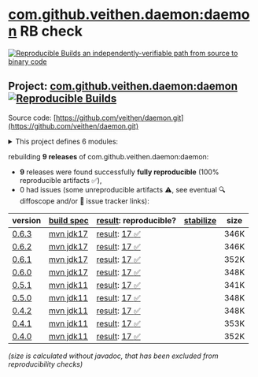 [com.github.veithen.daemon:daemon](https://central.sonatype.com/artifact/com.github.veithen.daemon/daemon/versions) RB check
=======

[![Reproducible Builds](https://reproducible-builds.org/images/logos/rb.svg) an independently-verifiable path from source to binary code](https://reproducible-builds.org/)

## Project: [com.github.veithen.daemon:daemon](https://central.sonatype.com/artifact/com.github.veithen.daemon/daemon/versions) [![Reproducible Builds](https://img.shields.io/endpoint?url=https://raw.githubusercontent.com/jvm-repo-rebuild/reproducible-central/master/content/com/github/veithen/daemon/badge.json)](https://github.com/jvm-repo-rebuild/reproducible-central/blob/master/content/com/github/veithen/daemon/README.md)

Source code: [https://github.com/veithen/daemon.git](https://github.com/veithen/daemon.git)

<details><summary>This project defines 6 modules:</summary>

* [com.github.veithen.daemon:daemon](https://central.sonatype.com/artifact/com.github.veithen.daemon/daemon/overview)
* [com.github.veithen.daemon:daemon-api](https://central.sonatype.com/artifact/com.github.veithen.daemon/daemon-api/overview)
* [com.github.veithen.daemon:daemon-launcher](https://central.sonatype.com/artifact/com.github.veithen.daemon/daemon-launcher/overview)
* [com.github.veithen.daemon:daemon-launcher-protocol](https://central.sonatype.com/artifact/com.github.veithen.daemon/daemon-launcher-protocol/overview)
* [com.github.veithen.daemon:daemon-maven-plugin](https://central.sonatype.com/artifact/com.github.veithen.daemon/daemon-maven-plugin/overview)
* [com.github.veithen.daemon:jetty-daemon](https://central.sonatype.com/artifact/com.github.veithen.daemon/jetty-daemon/overview)
</details>

rebuilding **9 releases** of com.github.veithen.daemon:daemon:
- **9** releases were found successfully **fully reproducible** (100% reproducible artifacts :white_check_mark:),
- 0 had issues (some unreproducible artifacts :warning:, see eventual :mag: diffoscope and/or :memo: issue tracker links):

| version | [build spec](/BUILDSPEC.md) | [result](https://reproducible-builds.org/docs/jvm/): reproducible? | [stabilize](https://github.com/google/oss-rebuild/blob/main/cmd/stabilize/README.md) | size |
| -- | --------- | ------ | ------ | -- |
| [0.6.3](https://central.sonatype.com/artifact/com.github.veithen.daemon/daemon/0.6.3/pom) | [mvn jdk17](daemon-0.6.3.buildspec) | [result](daemon-0.6.3.buildinfo): [17 :white_check_mark: ](daemon-0.6.3.buildcompare) | | 346K |
| [0.6.2](https://central.sonatype.com/artifact/com.github.veithen.daemon/daemon/0.6.2/pom) | [mvn jdk17](daemon-0.6.2.buildspec) | [result](daemon-0.6.2.buildinfo): [17 :white_check_mark: ](daemon-0.6.2.buildcompare) | | 346K |
| [0.6.1](https://central.sonatype.com/artifact/com.github.veithen.daemon/daemon/0.6.1/pom) | [mvn jdk17](daemon-0.6.1.buildspec) | [result](daemon-0.6.1.buildinfo): [17 :white_check_mark: ](daemon-0.6.1.buildcompare) | | 352K |
| [0.6.0](https://central.sonatype.com/artifact/com.github.veithen.daemon/daemon/0.6.0/pom) | [mvn jdk17](daemon-0.6.0.buildspec) | [result](daemon-0.6.0.buildinfo): [17 :white_check_mark: ](daemon-0.6.0.buildcompare) | | 348K |
| [0.5.1](https://central.sonatype.com/artifact/com.github.veithen.daemon/daemon/0.5.1/pom) | [mvn jdk11](daemon-0.5.1.buildspec) | [result](daemon-0.5.1.buildinfo): [17 :white_check_mark: ](daemon-0.5.1.buildcompare) | | 341K |
| [0.5.0](https://central.sonatype.com/artifact/com.github.veithen.daemon/daemon/0.5.0/pom) | [mvn jdk11](daemon-0.5.0.buildspec) | [result](daemon-0.5.0.buildinfo): [17 :white_check_mark: ](daemon-0.5.0.buildcompare) | | 348K |
| [0.4.2](https://central.sonatype.com/artifact/com.github.veithen.daemon/daemon/0.4.2/pom) | [mvn jdk11](daemon-0.4.2.buildspec) | [result](daemon-0.4.2.buildinfo): [17 :white_check_mark: ](daemon-0.4.2.buildcompare) | | 348K |
| [0.4.1](https://central.sonatype.com/artifact/com.github.veithen.daemon/daemon/0.4.1/pom) | [mvn jdk11](daemon-0.4.1.buildspec) | [result](daemon-0.4.1.buildinfo): [17 :white_check_mark: ](daemon-0.4.1.buildcompare) | | 353K |
| [0.4.0](https://central.sonatype.com/artifact/com.github.veithen.daemon/daemon/0.4.0/pom) | [mvn jdk11](daemon-0.4.0.buildspec) | [result](daemon-0.4.0.buildinfo): [17 :white_check_mark: ](daemon-0.4.0.buildcompare) | | 352K |

<i>(size is calculated without javadoc, that has been excluded from reproducibility checks)</i>
